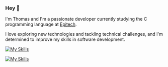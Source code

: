 ### Hey 👋

I'm Thomas and I'm a passionate developer currently studying the C programming language at [Epitech](https://www.epitech.eu/en/who-are-we/).

I love exploring new technologies and tackling technical challenges, and I'm determined to improve my skills in software development.

[![My Skills](https://skills.thijs.gg/icons?i=c,python,js,html,css)](https://github.com/ThomasQUINTIN)

[![My Skills](https://skills.thijs.gg/icons?i=sqlite,docker,github,linux,bots)](https://github.com/ThomasQUINTIN)
